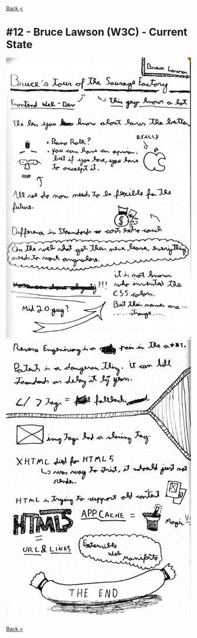 [Back <](../README.md)

# #12 - Bruce Lawson (W3C) - Current State

![](../images/bruce-lawson-1.png)
![](../images/bruce-lawson-2.png)

[Back <](../README.md)
